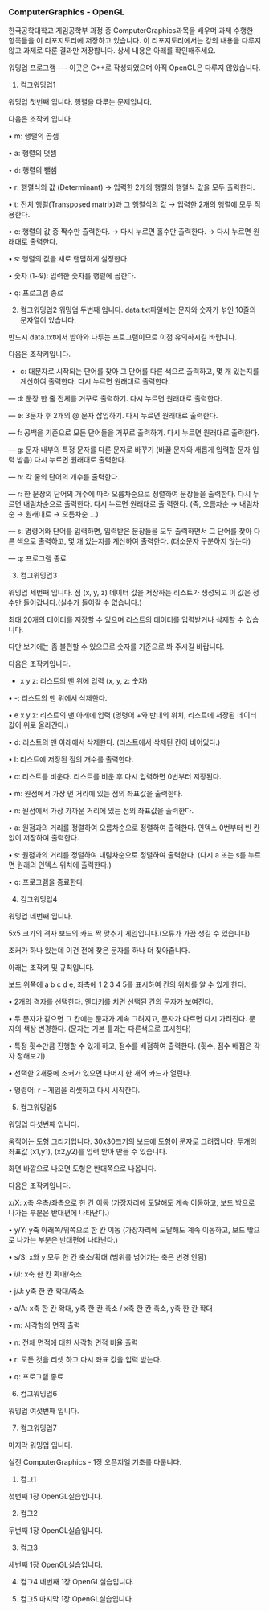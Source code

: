 ### ComputerGraphics - OpenGL
한국공학대학교 게임공학부 과정 중 ComputerGraphics과목을 배우며 과제 수행한 항목들을 이 리포지토리에 저장하고 있습니다.
이 리포지토리에서는 강의 내용을 다루지 않고 과제로 다룬 결과만 저장합니다.
상세 내용은 아래를 확인해주세요.

워밍업 프로그램 --- 이곳은 C++로 작성되었으며 아직 OpenGL은 다루지 않았습니다.
1. 컴그워밍업1

워밍업 첫번째 입니다. 행렬을 다루는 문제입니다.

다음은 조작키 입니다.

• m: 행렬의 곱셈

• a: 행렬의 덧셈

• d: 행렬의 뺄셈

• r: 행렬식의 값 (Determinant) → 입력한 2개의 행렬의 행렬식 값을 모두 출력한다.

• t: 전치 행렬(Transposed matrix)과 그 행렬식의 값 → 입력한 2개의 행렬에 모두 적용한다.

• e: 행렬의 값 중 짝수만 출력한다. → 다시 누르면 홀수만 출력한다. → 다시 누르면 원래대로 출력한다.

• s: 행렬의 값을 새로 랜덤하게 설정한다.

• 숫자 (1~9): 입력한 숫자를 행렬에 곱한다.

• q: 프로그램 종료


2. 컴그워밍업2
워밍업 두번째 입니다. data.txt파일에는 문자와 숫자가 섞인 10줄의 문자열이 있습니다.

반드시 data.txt에서 받아와 다루는 프로그램이므로 이점 유의하시길 바랍니다.

다음은 조작키입니다.

- c: 대문자로 시작되는 단어를 찾아 그 단어를 다른 색으로 출력하고, 몇 개 있는지를 계산하여 출력한다. 다시 누르면 원래대로 출력한다.

— d: 문장 한 줄 전체를 거꾸로 출력하기. 다시 누르면 원래대로 출력한다.

— e: 3문자 후 2개의 @ 문자 삽입하기. 다시 누르면 원래대로 출력한다.

— f: 공백을 기준으로 모든 단어들을 거꾸로 출력하기. 다시 누르면 원래대로 출력한다.

— g: 문자 내부의 특정 문자를 다른 문자로 바꾸기 (바꿀 문자와 새롭게 입력할 문자 입력 받음) 다시 누르면 원래대로 출력한다.

— h: 각 줄의 단어의 개수를 출력한다.

— r: 한 문장의 단어의 개수에 따라 오름차순으로 정렬하여 문장들을 출력한다. 다시 누르면 내림차순으로 출력한다. 다시 누르면 원래대로 출
력한다. (즉, 오름차순 → 내림차순 → 원래대로 → 오름차순 …)

— s: 명령어와 단어를 입력하면, 입력받은 문장들을 모두 출력하면서 그 단어를 찾아 다른 색으로 출력하고, 몇 개 있는지를 계산하여 출력한다.
(대소문자 구분하지 않는다)

— q: 프로그램 종료


3. 컴그워밍업3

워밍업 세번째 입니다. 점 (x, y, z) 데이터 값을 저장하는 리스트가 생성되고 이 값은 정수만 들어갑니다.(실수가 들어갈 수 없습니다.)

최대 20개의 데이터를 저장할 수 있으며 리스트의 데이터를 입력받거나 삭제할 수 있습니다.

다만 보기에는 좀 불편할 수 있으므로 숫자를 기준으로 봐 주시길 바랍니다.

다음은 조작키입니다.
+ x y z: 리스트의 맨 위에 입력 (x, y, z: 숫자)

• -: 리스트의 맨 위에서 삭제한다.

• e x y z: 리스트의 맨 아래에 입력 (명령어 +와 반대의 위치, 리스트에 저장된 데이터값이 위로 올라간다.)

• d: 리스트의 맨 아래에서 삭제한다. (리스트에서 삭제된 칸이 비어있다.)

• l: 리스트에 저장된 점의 개수를 출력한다.

• c: 리스트를 비운다. 리스트를 비운 후 다시 입력하면 0번부터 저장된다.

• m: 원점에서 가장 먼 거리에 있는 점의 좌표값을 출력한다.

• n: 원점에서 가장 가까운 거리에 있는 점의 좌표값을 출력한다.

• a: 원점과의 거리를 정렬하여 오름차순으로 정렬하여 출력한다. 인덱스 0번부터 빈 칸없이 저장하여 출력한다.

• s: 원점과의 거리를 정렬하여 내림차순으로 정렬하여 출력한다. (다시 a 또는 s를 누르면 원래의 인덱스 위치에 출력한다.)

• q: 프로그램을 종료한다.


4. 컴그워밍업4

워밍업 네번째 입니다.

5x5 크기의 격자 보드의 카드 짝 맞추기 게임입니다.(오류가 가끔 생길 수 있습니다)

조커가 하나 있는데 이건 전에 찾은 문자를 하나 더 찾아줍니다.

아래는 조작키 및 규칙입니다.

보드 위쪽에 a b c d e, 좌측에 1 2 3 4 5를 표시하여 칸의 위치를 알 수 있게 한다.

• 2개의 격자를 선택한다. 엔터키를 치면 선택된 칸의 문자가 보여진다.

• 두 문자가 같으면 그 칸에는 문자가 계속 그려지고, 문자가 다르면 다시 가려진다. 문자의 색상 변경한다. (문자는 기본 틀과는 다른색으로 표시한다)

• 특정 횟수만큼 진행할 수 있게 하고, 점수를 배점하여 출력한다. (횟수, 점수 배점은 각자 정해보기)

• 선택한 2개중에 조커가 있으면 나머지 한 개의 카드가 열린다.

• 명령어: r – 게임을 리셋하고 다시 시작한다.


5. 컴그워밍업5

워밍업 다섯번째 입니다.

움직이는 도형 그리기입니다. 30x30크기의 보드에 도형이 문자로 그려집니다. 두개의 좌표값 (x1,y1), (x2,y2)를 입력 받아 만들 수 있습니다.

화면 바깥으로 나오면 도형은 반대쪽으로 나옵니다.

다음은 조작키입니다.

x/X: x축 우측/좌측으로 한 칸 이동 (가장자리에 도달해도 계속 이동하고, 보드 밖으로 나가는 부분은 반대편에 나타난다.)

• y/Y: y축 아래쪽/위쪽으로 한 칸 이동 (가장자리에 도달해도 계속 이동하고, 보드 밖으로 나가는 부분은 반대편에 나타난다.)

• s/S: x와 y 모두 한 칸 축소/확대 (범위를 넘어가는 축은 변경 안됨)

• i/I: x축 한 칸 확대/축소

• j/J: y축 한 칸 확대/축소

• a/A: x축 한 칸 확대, y축 한 칸 축소 / x축 한 칸 축소, y축 한 칸 확대

• m: 사각형의 면적 출력

• n: 전체 면적에 대한 사각형 면적 비율 출력

• r: 모든 것을 리셋 하고 다시 좌표 값을 입력 받는다.

• q: 프로그램 종료


6. 컴그워밍업6
   
워밍업 여섯번째 입니다.


7. 컴그워밍업7

마지막 워밍업 입니다.


실전 ComputerGraphics - 1장 오픈지엘 기초를 다룹니다.

1. 컴그1

첫번째 1장 OpenGL실습입니다. 


2. 컴그2

두번째 1장 OpenGL실습입니다.


3. 컴그3

세번째 1장 OpenGL실습입니다.


4. 컴그4
네번째 1장 OpenGL실습입니다.


5. 컴그5
마지막 1장 OpenGL실습입니다.

